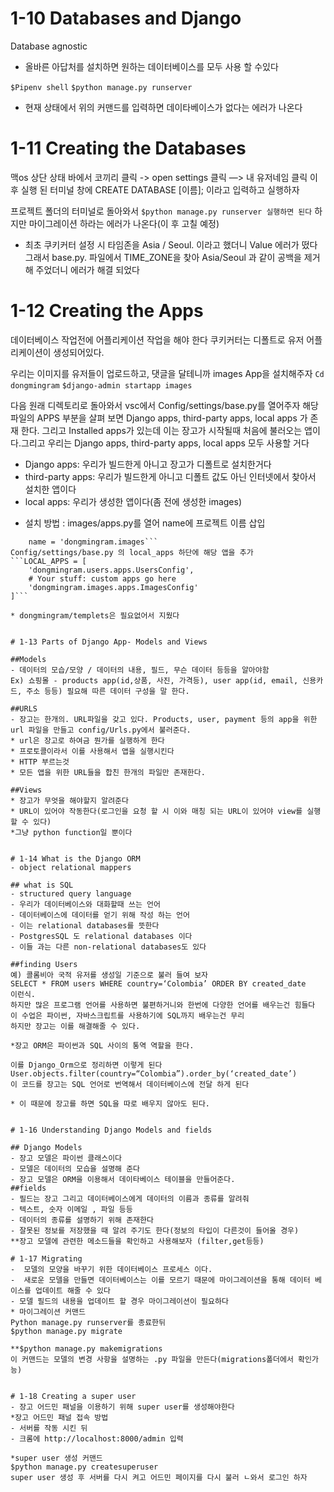 # 1-10 Databases and Django

Database agnostic 
-  올바른 아답처를 설치하면 원하는 데이터베이스를 모두 사용 할 수있다

`$Pipenv shell`
`$python manage.py runserver`
* 현재 상태에서 위의 커맨드를 입력하면 데이타베이스가 없다는 에러가 나온다

# 1-11 Creating the Databases

맥os 상단 상태 바에서 코끼리 클릭 -> open settings 클릭 —> 내 유저네임 클릭
이 후 실행 된 터미널 창에
CREATE DATABASE [이름]; 이라고 입력하고 실행하자

프로젝트 폴더의 터미널로 돌아와서
`$python manage.py runserver 실행하면 된다`
하지만 마이그레이션 하라는 에러가 나온다(이 후 고칠 예정)

* 최초 쿠키커터 설정 시 타임존을 Asia / Seoul. 이라고 했더니 Value 에러가 떴다
그래서 base.py. 파일에서 TIME_ZONE을 찾아 Asia/Seoul 과 같이 공백을 제거 해 주었더니 에러가 
해결 되었다

# 1-12 Creating the Apps

데이터베이스 작업전에 어플리케이션 작업을 해야 한다
쿠키커터는 디폴트로 유저 어플리케이션이 생성되어있다.

우리는 이미지를 유저들이 업로드하고, 댓글을 달테니까 images App을 설치해주자
`Cd dongmingram`
`$django-admin startapp images`

다음 원래 디렉토리로 돌아와서
vsc에서 Config/settings/base.py를 열어주자
해당 파일의 APPS 부분을 살펴 보면
Django apps, third-party apps, local apps 가 존재 한다.
그리고 Installed apps가 있는데 이는 장고가 시작될때 처음에 불러오는 앱이다.그리고 우리는 Django apps, third-party apps, local apps 모두 사용할 거다
* Django apps: 우리가 빌드한게 아니고 장고가 디폴트로 설치한거다
* third-party apps: 우리가 빌드한게 아니고 디폴트 값도 아닌 인터넷에서 찾아서 설치한 앱이다
* local apps: 우리가 생성한 앱이다(좀 전에 생성한 images)
 - 설치 방법 : images/apps.py를 열어 name에 프로젝트 이름 삽입
```class ImagesConfig(AppConfig):
    name = 'dongmingram.images```
Config/settings/base.py 의 local_apps 하단에 해당 앱을 추가
```LOCAL_APPS = [
    'dongmingram.users.apps.UsersConfig',
    # Your stuff: custom apps go here
    'dongmingram.images.apps.ImagesConfig'
]```

* dongmingram/templets은 필요없어서 지웠다


# 1-13 Parts of Django App- Models and Views

##Models
- 데이터의 모습/모양 / 데이터의 내용, 필드, 무슨 데이터 등등을 알아야함
Ex) 쇼핑몰 - products app(id,상품, 사진, 가격등), user app(id, email, 신용카드, 주소 등등) 필요해 따른 데이터 구성을 말 한다.

##URLS
- 장고는 한개의. URL파일을 갖고 있다. Products, user, payment 등의 app을 위한 url 파일을 만들고 config/Urls.py에서 불러준다.
* url은 장고로 하여금 뭔가를 실행하게 한다
* 프로토콜이라서 이를 사용해서 앱을 실행시킨다
* HTTP 부르는것
* 모든 앱을 위한 URL들을 합친 한개의 파일만 존재한다.

##Views
* 장고가 무엇을 해야할지 알려준다
* URL이 있어야 작동한다(로그인을 요청 할 시 이와 매칭 되는 URL이 있어야 view를 실행할 수 있다)
*그냥 python function일 뿐이다


# 1-14 What is the Django ORM
- object relational mappers

## what is SQL
- structured query language
- 우리가 데이터베이스와 대화할때 쓰는 언어
- 데이터베이스에 데이터를 얻기 위해 작성 하는 언어
- 이는 relational databases를 뜻한다
- PostgresSQL 도 relational databases 이다
- 이들 과는 다른 non-relational databases도 있다

##finding Users
예) 콜롬비아 국적 유저를 생성일 기준으로 불러 들여 보자
SELECT * FROM users WHERE country=‘Colombia’ ORDER BY created_date
이런식.
하지만 많은 프로그램 언어를 사용하면 불편하거니와 한번에 다양한 언어를 배우는건 힘들다
이 수업은 파이썬, 자바스크립트를 사용하기에 SQL까지 배우는건 무리
하지만 장고는 이를 해결해줄 수 있다.

*장고 ORM은 파이썬과 SQL 사이의 통역 역할을 한다.

이를 Django_Orm으로 정리하면 이렇게 된다
User.objects.filter(country=“Colombia”).order_by(‘created_date’)
이 코드를 장고는 SQL 언어로 번역해서 데이터베이스에 전달 하게 된다

* 이 때문에 장고를 하면 SQL을 따로 배우지 않아도 된다.


# 1-16 Understanding Django Models and fields

## Django Models
- 장고 모델은 파이썬 클래스이다
- 모델은 데이터의 모습을 설명해 준다
- 장고 모델은 ORM을 이용해서 데이타베이스 테이블을 만들어준다.
##fields
- 필드는 장고 그리고 데이터베이스에게 데이터의 이름과 종류를 알려줘
- 텍스트, 숫자 이메일 , 파일 등등
- 데이터의 종류를 설명하기 위해 존재한다
- 잘못된 정보를 저장했을 때 알려 주기도 한다(정보의 타입이 다른것이 들어올 경우)
**장고 모델에 관련한 메소드들을 확인하고 사용해보자 (filter,get등등)

# 1-17 Migrating
-  모델의 모양을 바꾸기 위한 데이터베이스 프로세스 이다.
-  새로운 모델을 만들면 데이터베이스는 이를 모르기 때문에 마이그레이션을 통해 데이터 베이스를 업데이트 해줄 수 있다
- 모델 필드의 내용을 업데이트 할 경우 마이그레이션이 필요하다
* 마이그레이션 커맨드
Python manage.py runserver를 종료한뒤
$python manage.py migrate

**$python manage.py makemigrations
이 커맨드는 모델의 변경 사항을 설명하는 .py 파일을 만든다(migrations폴더에서 확인가능)


# 1-18 Creating a super user
- 장고 어드민 패널을 이용하기 위해 super user를 생성해야한다
*장고 어드민 패널 접속 방법
- 서버를 작동 시킨 뒤
- 크롬에 http://localhost:8000/admin 입력

*super user 생성 커맨드
$python manage.py createsuperuser
super user 생성 후 서버를 다시 켜고 어드민 페이지를 다시 불러 ㄴ와서 로그인 하자





